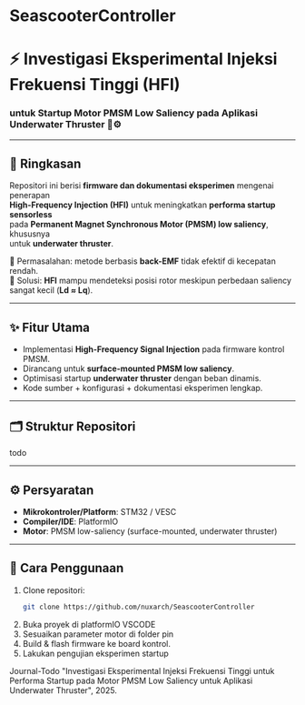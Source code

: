 # SeascooterController
# ⚡ Investigasi Eksperimental Injeksi Frekuensi Tinggi (HFI)  
### untuk Startup Motor PMSM Low Saliency pada Aplikasi Underwater Thruster 🌊⚙️

---

## 📖 Ringkasan
Repositori ini berisi **firmware dan dokumentasi eksperimen** mengenai penerapan  
**High-Frequency Injection (HFI)** untuk meningkatkan **performa startup sensorless**  
pada **Permanent Magnet Synchronous Motor (PMSM) low saliency**, khususnya  
untuk **underwater thruster**.  

🔹 Permasalahan: metode berbasis **back-EMF** tidak efektif di kecepatan rendah.  
🔹 Solusi: **HFI** mampu mendeteksi posisi rotor meskipun perbedaan saliency sangat kecil (**Ld ≈ Lq**).  

---

## ✨ Fitur Utama
- Implementasi **High-Frequency Signal Injection** pada firmware kontrol PMSM.  
- Dirancang untuk **surface-mounted PMSM low saliency**.  
- Optimisasi startup **underwater thruster** dengan beban dinamis.  
- Kode sumber + konfigurasi + dokumentasi eksperimen lengkap.  

---

## 🗂️ Struktur Repositori
todo


---

## ⚙️ Persyaratan
- **Mikrokontroler/Platform**: STM32 / VESC  
- **Compiler/IDE**: PlatformIO  
- **Motor**: PMSM low-saliency (surface-mounted, underwater thruster)  

---

## 🚀 Cara Penggunaan
1. Clone repositori:
   ```bash
   git clone https://github.com/nuxarch/SeascooterController
2. Buka proyek di platformIO VSCODE
3. Sesuaikan parameter motor di folder pin
4. Build & flash firmware ke board kontrol.
5. Lakukan pengujian eksperimen startup

Journal-Todo 
"Investigasi Eksperimental Injeksi Frekuensi Tinggi untuk Performa Startup pada Motor PMSM Low Saliency untuk Aplikasi Underwater Thruster", 2025.
